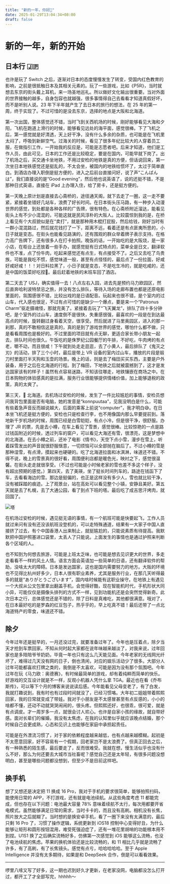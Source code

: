```yaml
---
title: "新的一年，你好👋"
date: 2025-01-29T13:04:34+08:00
draft: false
---
```


# 新的一年，新的开始

## 日本行 🇯🇵

也许是玩了 Switch 之后，逐渐对日本的态度慢慢发生了转变，受国内红色教育的影响，之前是很抵触日本及其相关元素的。玩了一些游戏，比如《P5R》，当时就想去东京的街头戴上耳机，来一场圣地巡礼。所以做好文化输出很重要。当对外面的世界接触的越多，自身包容也就越强，很多事情得自己去看看才知道真假好坏，而不是听别人说。23 年下半年就产生了去日本的旅行的想法，在 25 年的第一周，终于实现了。不过可惜的是没去东京，选择的地点是大阪和北海道。

第一次出国，整体感觉还不错，当时飞到关西机场的时候，刚好能够看见大海和夕阳，飞机在跑道上滑行的时候，能够看见远处的海平面，感觉很棒。下了飞机之后，第一感觉就是好清透，天上好干净，没有什么多余的杂质，也可能是在飞机里太闷了，呼吸到新鲜空气。过海关的时候，看见了很多年纪比较大的人穿着员工服，在做指引工作，一开始我的反应是，可能是志愿者吧。后来才知道，他们是工作人员，由此可见，日本的工作还是比较稳定，要是在国内，可能早就下岗了。出了机场之后，买交通卡坐地铁，不用过安检的地铁是真的方便，但话说回来，第一次坐日本地铁感觉还是挺乱的，不太会坐，被国内的地铁给惯坏了，太过于简单直白。到酒店办理入职倒是挺方便的，进入之后前台直接问好，说了声“こんばんは”，我们直接说的是“Good evening”，然后他也说英语了，说的还挺不错，不是那种日式英语，直接在 iPad 上办理入住，给了房卡，还是挺方便的。

第一天晚上原计划是直接去心斋桥的，途径通天阁，就下去走了一圈，这一走不要紧，紧接着坐错好几站车，浪费了好长时间。在日本街头压马路，有一种步入动漫世界的感觉，到处都是各种各样的广告牌，很有特色。在心斋桥附近溜达，能看见街头上有不少小混混的，可能这就是民风淳朴的大阪人。比较震惊到我的是，在桥上看见有个大叔貌似是在“卖打”，就是那种用木棍打屁股，然后给钱，刚好当时有一群小混混路过，然后就花钱打了一下，距离不远，看着还是有点匪夷所思的，小日子就是变态。在街头也能看见路演的，还有围观的群众举着牌子表示支持。在格力高广告牌下，还有很多人在打卡拍照。晚饭的话，一开始吃的是大阪烧，是一家小店，在柜台上还放着一些手办，就感觉挺有日式特点的，菜单全是日文，翻译软件也不准，点了份牛肉，吃起来感觉还有点生，有点接受不了。之后又去吃了鸟贵族，可能是我吃不惯，感觉味道一般，甚至有点怪怪的，最后点了一份拉面，好咸好咸好咸！！！对日料拉黑了，小日子就是变态，不是吃生冷的，就是吃咸的，还是中国的饭菜好吃捏🥹。最后赶着地铁的末班车回了酒店。

第二天去了 USJ，确实值得一去！八点左右入园，进去先是预约马力欧园区，然后直奔哈利波特禁忌之旅，并没有怎么排队，等待入场的走廊布置也都是还原电影里面的，氛围感很不错，比较出戏的是日语配音。玩起来也很不错，是个室内的过山车，代入感也很足，不过有点可惜的是缺少一个爆点，要是来一个“Patronus Charm”驱走摄魂怪，那就完美了。紧接着去玩了“飞天翼龙”，排队了四十多分钟吧，是个室外的过山车，速度倒不是很快，失重感很强，最喜欢的一段是在到达最高点的时候，旋转翻过身看着天空，很享受。然后就进了马里奥园区，进入的那一刹那，真的不敢相信这是真的，真的是到了游戏世界的感觉，哪怕什么都不做，只是看看周围也是极好的。不过里面的项目就有点无聊，更适合家长带小朋友一起去，排队时间也很久。午饭吃的是侏罗纪公园餐厅的牛排，不好吃，牛肉烤的有点老，嚼不动，而且很咸！下午就到处走走逛逛，去了小黄人，最后排队了《鬼灭之刃》的活动，排了三个小时，最后是带上 VR 设备的室内过山车，播放的片段是锻刀村里面打半天狗和玉壶的场景。晚上的话，则是去了梅田买买东西，主要是户外装备，用于之后在北海道的行程。到了梅田，下地铁之后就被震撼到了，这才是发达国家该有的样子！虽然有点容易迷路，不知该往哪走，地铁镶嵌在商场之中。在日本购物的体验感真的是拉满，服务行业很能够提供情绪价值，加上能够退税的政策，真的太爽了。

第三天，🛫 北海道。去机场过安检的时候，发生了一件比较尴尬的事情，安检员想问我背包里面是否有电脑，她的发音是“konnpuutaa”，见我没明白是什么，可能有些着急声音反而越说越大，后面的乘客上前说“computer”，我才明白😅。在日本坐飞机还是挺方便的，安检也只是检查行李，也不用像国内那么早要提前到。落地新千岁机场的时候，周围已经是白雪皑皑，有点小冷，但是很干净，很舒服。办理了 JR 的票，先是去小樽，在车上看见了雪景，感觉很棒。比较惊艳的一点是路过钱函附近的时候，透过列车的窗户，可以看见大海还有雪，很漂亮，这是梦想中的北海道。在去小樽之前，还补了电影《情书》，天空下点小雪，漫步在雪上，听着踩雪发出的声音就很舒服惬意，一切烦恼可以全部抛在脑后了。不过小樽的雪是那种湿雪，有点滑，摸起来也硬硬的。吃了北海道拉面和冰淇淋，味道还不错。不得不说，晚上的雪景真的很好看，周围便利店都是暖色光，映衬之下，感觉很温馨。在街头走走就很享受。（不过也可能是小时候老家的雪也差不多这个样子，没有超出预期的感觉。）第四天，去了美瑛，坐了挺长时间列车的，路途在钱函下了车，去看看海边的雪。那边是挺偏的，也正是这样没有多少人，雪也就比较干净，没有被踩踏的痕迹。上了观景台，站在高处可以看见整个小镇，安静且美好。第五天就是去了札幌，去了大通公园，看了到点下班的塔。最后吃了成吉思汗烤肉，就回国了。

![塔](https://pbs.twimg.com/media/GgvYpuha8AE2-2N?format=jpg&name=large)

在机场过安检的时候，遇见挺无语的事情，有一个航班可能是快要起飞，工作人员就过来问有没有还没该航班没登机的，可以走特殊通道，结果有一大家子中国人直接挤了过去，有个中国香港人出来制止，就挺尴尬的，只能说素质有待提高。我默默把中国护照塞进口袋里，太丢人了只能说。上面发生的事情也是通过护照来判断各个区域的人。

也不知到为何想去旅游，可能是上班太乏味，也可能是想去见识更大的世界，多走走看看不一样的风土人情。语言方面会英语加一些简单的日语，还有翻译软件的帮助，没啥太大的障碍。日本是发达国家，这也是国内需要努力的地方。大阪的环境也不见得比杭州好多少，日本人很有职业素养，尤其是服务行业，在那几天听得最多的就是“ありがとうございます”，国内啥时候能有这职业操守。在地铁上有遇见一个大叔从公文包里拿出翻盖手机，会觉得好酷，现在智能机时代，手机形状大同小异，可能仅仅是摄像头排列的方式不一样，见到功能机还是会突然觉得新奇。此次日本之行，总体感觉还是不错的，除了日料是真难吃，其他都很满意。哦对了，在日本最好吃的是罗森的红豆包子，热乎乎的，早上吃真不错！最后还带了一点北海道特产的零食，味道还不错。

## 除夕

今年过年还是挺早的，一月还没过完，就要准备过年了。今年也是压着点，除夕当天才抢到车票回家。不知从何时起大家都在说年味越来越淡了，对我来说，过年回家也是多陪陪爷爷奶奶，毕竟一年也只有这么几天能见面。今年老家的无线网光纤坏了，难得过几天没有网的日子，倒也清闲，对应的娱乐活动少了很多。大部分人过年可能都喜欢打牌之类的，我倒是不太喜欢，可能是因为没有那个氛围吧。今年过年在玩《马力欧：奥德赛》，有时候最简单的游戏，却有着纯粹而简单的快乐。好游戏的交互设计就是不一样，反观小机器人凭什么拿 TGA。最近也在看《乔布斯传》，可以等下个月的博客来说说读后感。今年能看见父母变老了，有了白发，我就打趣说到，我有时也有过段时间就没了，已经习惯咯。大年初二姐姐带着熙熙回家，我的日常就变成了带娃。我对于小朋友是不太感冒甚至有点反感的，小小的啥都不懂，还动不动就哭哭闹闹的，很头疼。但熙熙还好，也很乖，很可爱，就是有点调皮。才一周岁多一点，就很会讨人欢心。也许是自家小孩的缘故，就自带好感。面对长辈们的催婚，我没有太焦虑，在我的认知里似乎就应该晚点结婚，那个时候自己会更成熟，心态和见识上也能够在家庭中承担起责任。

可能是在外漂流习惯了，对于家的依赖程度越来越低，也有点越来越模糊。起初是不太愿意回家，好不容易有一个假期，回老家岂不是太浪费了。但真正回去之后，有一种熟悉的陌生感，最后要走了，反而很难受。我就在想，慢生活似乎也没有什么不好，那么为何还要去大城市当社畜呢？感觉自己还是太年轻，有很多问题没想明白，甚至是哪些问题都没想到，但至少不是目前这样吧。

## 换手机

想了又想还是决定把 11 换成 16 Pro，我对于手机的要求很简单，能够拍照扫码，能使用日常的 APP，不打游戏，还有就是电池续航。从这些角度考虑 11 都能完成，但也存在以下问题：电池最大容量 78% 意味着续航不太行，每次用都要开省电模式。虽然能够满足日常的需求，当时卡卡的，而且没有高刷。相机没有长焦，照片放大之后就糊了。当时想的是换安卓手机，看了一圈下来没有太满意的，最后只剩 16 Pro 了，习惯了操作逻辑，系统更新到 iOS18 控制中心变得好丑，为什么能够让矩形和圆形按钮混用，难受死强迫症了，还有一堆花里胡哨的功能根本用不到捏。U1S1 换了之后确实流畅好多，仿佛第一次感觉到 iOS 能够这么流畅，也没了电池续航的焦虑。苹果的换机体验还是比较流畅的，和 11 相比几乎就是流畅了许多，有了高刷，有了长焦镜头。感觉有点亏，哈哈哈哈哈。至于 Apple Intelligence 并没有太多期待，如果是和 DeepSeek 合作，倒是可以看看效果。

---

啰里八嗦又写了好多，这一期也迟到好久才更新，在老家没网，电脑都没怎么打开过，都开工了才全部写完，hhhhh～
